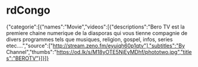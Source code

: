 # rdCongo
{"categorie":[{"names":"Movie","videos":[{"descriptions":"Bero TV est la premiere chaine numerique de la diasporas qui vous tienne compagnie de divers programmes tels que musiques, religion, gospel, infos, series etec....","source":["http://stream.zeno.fm/eyuiqh60p1qtv"],"subtitles":"By Channel","thumbs":"https://od.lk/s/M18yOTE5NjEyMDhf/phototwo.jpg","titles":"BEROTV"}]}]}
